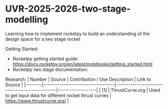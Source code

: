 # UVR-2025-2026-two-stage-modelling
Learning how to implement rocketpy to build an understanding of the design space for a two stage rocket

Getting Started:
- Rocketpy getting started guide: https://docs.rocketpy.org/en/latest/notebooks/getting_started.html
- Rocketpy two stage documentation:



Research:
| Number | Source                            | Contribution / Use Description                 | Link to Source    |
|--------|-----------------------------------|------------------------------------------------|-------------------|
| [1]    | ThrustCurve.org                   | Used to get input data for different rocket thrust curves | https://www.thrustcurve.org/ |

